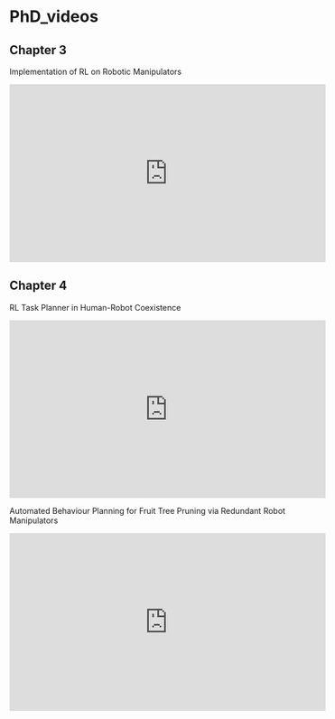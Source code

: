 # PhD_videos

## Chapter 3

Implementation of RL on Robotic Manipulators

<iframe width="560" height="315" src="https://www.youtube.com/embed/ObmlDBDyGYk?si=FMJWdZtcQpSjLOs2" title="YouTube video player" frameborder="0" allow="accelerometer; autoplay; clipboard-write; encrypted-media; gyroscope; picture-in-picture; web-share" referrerpolicy="strict-origin-when-cross-origin" allowfullscreen></iframe>

## Chapter 4

RL Task Planner in Human-Robot Coexistence

<iframe width="560" height="315" src="https://www.youtube.com/embed/hgiLHCZw_-M?si=36gDgSNKJPaZFKvl" title="YouTube video player" frameborder="0" allow="accelerometer; autoplay; clipboard-write; encrypted-media; gyroscope; picture-in-picture; web-share" referrerpolicy="strict-origin-when-cross-origin" allowfullscreen></iframe>

Automated Behaviour Planning for Fruit Tree Pruning via Redundant Robot Manipulators


<iframe width="560" height="315" src="https://www.youtube.com/embed/n6yvKsar7_4?si=Oa84AKPBS_PZ3Y5M" title="YouTube video player" frameborder="0" allow="accelerometer; autoplay; clipboard-write; encrypted-media; gyroscope; picture-in-picture; web-share" referrerpolicy="strict-origin-when-cross-origin" allowfullscreen></iframe>
